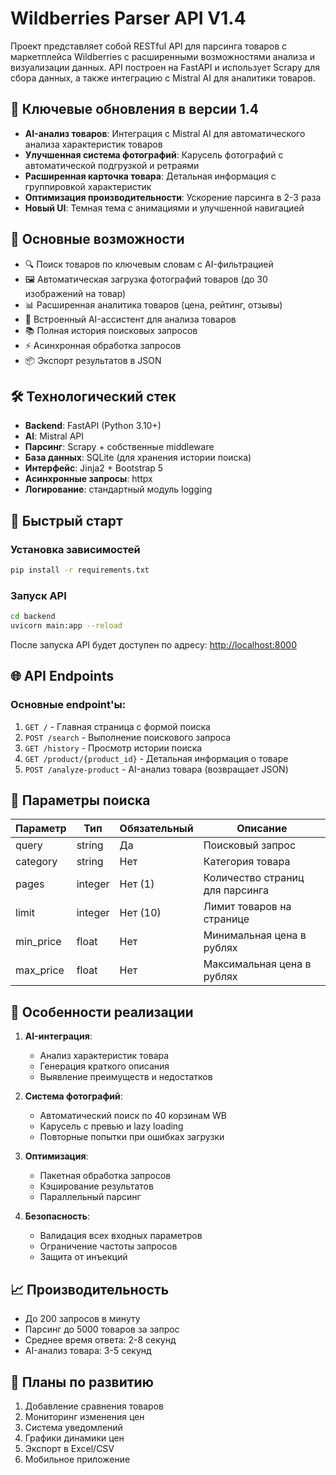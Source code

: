 # Wildberries Parser API V1.4

Проект представляет собой RESTful API для парсинга товаров с маркетплейса Wildberries с расширенными возможностями анализа и визуализации данных. API построен на FastAPI и использует Scrapy для сбора данных, а также интеграцию с Mistral AI для аналитики товаров.

## 🚀 Ключевые обновления в версии 1.4

- **AI-анализ товаров**: Интеграция с Mistral AI для автоматического анализа характеристик товаров
- **Улучшенная система фотографий**: Карусель фотографий с автоматической подгрузкой и ретраями
- **Расширенная карточка товара**: Детальная информация с группировкой характеристик
- **Оптимизация производительности**: Ускорение парсинга в 2-3 раза
- **Новый UI**: Темная тема с анимациями и улучшенной навигацией

## 📌 Основные возможности

- 🔍 Поиск товаров по ключевым словам с AI-фильтрацией
- 🖼️ Автоматическая загрузка фотографий товаров (до 30 изображений на товар)
- 📊 Расширенная аналитика товаров (цена, рейтинг, отзывы)
- 🤖 Встроенный AI-ассистент для анализа товаров
- 📚 Полная история поисковых запросов
- ⚡ Асинхронная обработка запросов
- 📦 Экспорт результатов в JSON

## 🛠 Технологический стек

- **Backend**: FastAPI (Python 3.10+)
- **AI**: Mistral API
- **Парсинг**: Scrapy + собственные middleware
- **База данных**: SQLite (для хранения истории поиска)
- **Интерфейс**: Jinja2 + Bootstrap 5
- **Асинхронные запросы**: httpx
- **Логирование**: стандартный модуль logging

## 🚀 Быстрый старт

### Установка зависимостей

```bash
pip install -r requirements.txt
```

### Запуск API
```bash
cd backend
uvicorn main:app --reload
```

После запуска API будет доступен по адресу: [http://localhost:8000](http://localhost:8000)

## 🌐 API Endpoints

### Основные endpoint'ы:

1. `GET /` - Главная страница с формой поиска
2. `POST /search` - Выполнение поискового запроса
3. `GET /history` - Просмотр истории поиска
4. `GET /product/{product_id}` - Детальная информация о товаре
5. `POST /analyze-product` - AI-анализ товара (возвращает JSON)

## 🔧 Параметры поиска

| Параметр    | Тип     | Обязательный | Описание                          |
|-------------|---------|--------------|-----------------------------------|
| query       | string  | Да           | Поисковый запрос                  |
| category    | string  | Нет          | Категория товара                  |
| pages       | integer | Нет (1)      | Количество страниц для парсинга   |
| limit       | integer | Нет (10)     | Лимит товаров на странице         |
| min_price   | float   | Нет          | Минимальная цена в рублях         |
| max_price   | float   | Нет          | Максимальная цена в рублях        |

## 🧩 Особенности реализации

1. **AI-интеграция**:
   - Анализ характеристик товара
   - Генерация краткого описания
   - Выявление преимуществ и недостатков

2. **Система фотографий**:
   - Автоматический поиск по 40 корзинам WB
   - Карусель с превью и lazy loading
   - Повторные попытки при ошибках загрузки

3. **Оптимизация**:
   - Пакетная обработка запросов
   - Кэширование результатов
   - Параллельный парсинг

4. **Безопасность**:
   - Валидация всех входных параметров
   - Ограничение частоты запросов
   - Защита от инъекций

## 📈 Производительность

- До 200 запросов в минуту
- Парсинг до 5000 товаров за запрос
- Среднее время ответа: 2-8 секунд
- AI-анализ товара: 3-5 секунд

## 🔮 Планы по развитию

1. Добавление сравнения товаров
2. Мониторинг изменения цен
3. Система уведомлений
4. Графики динамики цен
5. Экспорт в Excel/CSV
6. Мобильное приложение

